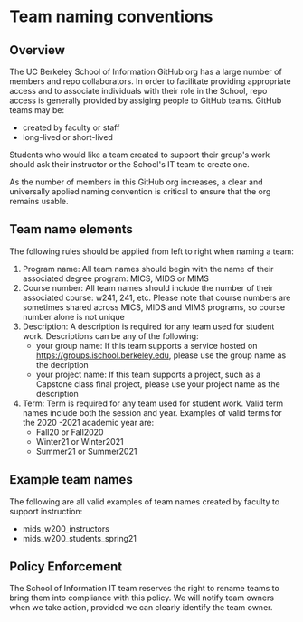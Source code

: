 # Team naming conventions

## Overview

The UC Berkeley School of Information GitHub org has a large number of members and repo collaborators. In order to facilitate providing appropriate access and to associate individuals with their role in the School, repo access is generally provided by assiging people to GitHub teams.  GitHub teams may be:

* created by faculty or staff
* long-lived or short-lived

Students who would like a team created to support their group's work should ask their instructor or the School's IT team to create one.

As the number of members in this GitHub org increases, a clear and universally applied naming convention is critical to ensure that the org remains usable.

## Team name elements

The following rules should be applied from left to right when naming a team:

1. Program name: All team names should begin with the name of their associated degree program:  MICS, MIDS or MIMS
2. Course number: All team names should include the number of their associated course: w241, 241, etc.  Please note that course numbers are sometimes shared across MICS, MIDS and MIMS programs, so course number alone is not unique
3. Description: A description is required for any team used for student work.  Descriptions can be any of the following:
    * your group name: If this team supports a service hosted on https://groups.ischool.berkeley.edu, please use the group name as the decription
    * your project name: If this team supports a project, such as a Capstone class final project, please use your project name as the description
4. Term: Term is required for any team used for student work.  Valid term names include both the session and year.  Examples of valid terms for the 2020 -2021 academic year are:
    * Fall20 or Fall2020
    * Winter21 or Winter2021
    * Summer21 or Summer2021

## Example team names

The following are all valid examples of team names created by faculty to support instruction:

* mids_w200_instructors
* mids_w200_students_spring21

## Policy Enforcement

The School of Information IT team reserves the right to rename teams to bring them into compliance with this policy. We will notify team owners when we take action, provided we can clearly identify the team owner.

